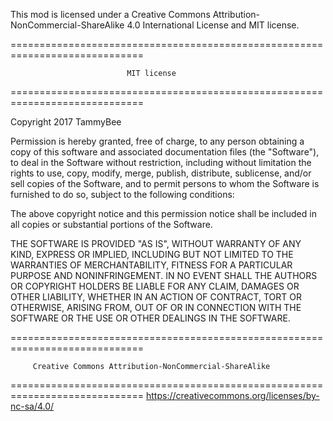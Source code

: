 This mod is licensed under a Creative Commons Attribution-NonCommercial-ShareAlike 4.0 International License and MIT license.


============================================================================= 

                              MIT license

=============================================================================

Copyright 2017 TammyBee

Permission is hereby granted, free of charge, to any person obtaining a copy of this software and associated documentation files (the "Software"), to deal in the Software without restriction, including without limitation the rights to use, copy, modify, merge, publish, distribute, sublicense, and/or sell copies of the Software, and to permit persons to whom the Software is furnished to do so, subject to the following conditions:

The above copyright notice and this permission notice shall be included in all copies or substantial portions of the Software.

THE SOFTWARE IS PROVIDED "AS IS", WITHOUT WARRANTY OF ANY KIND, EXPRESS OR IMPLIED, INCLUDING BUT NOT LIMITED TO THE WARRANTIES OF MERCHANTABILITY, FITNESS FOR A PARTICULAR PURPOSE AND NONINFRINGEMENT. IN NO EVENT SHALL THE AUTHORS OR COPYRIGHT HOLDERS BE LIABLE FOR ANY CLAIM, DAMAGES OR OTHER LIABILITY, WHETHER IN AN ACTION OF CONTRACT, TORT OR OTHERWISE, ARISING FROM, OUT OF OR IN CONNECTION WITH THE SOFTWARE OR THE USE OR OTHER DEALINGS IN THE SOFTWARE.



=============================================================================

         Creative Commons Attribution-NonCommercial-ShareAlike

=============================================================================
https://creativecommons.org/licenses/by-nc-sa/4.0/